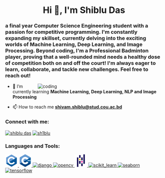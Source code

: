 <h1 align="center">Hi 👋, I'm Shiblu Das</h1>
<h3 align="">a final year Computer Science Engineering student with a passion for competitive programming. I'm constantly expanding my skillset, currently delving into the exciting worlds of Machine Learning, Deep Learning, and Image Processing. Beyond coding, I'm a Professional Badminton player, proving that a well-rounded mind needs a healthy dose of competition both on and off the court! I'm always eager to learn, collaborate, and tackle new challenges. Feel free to reach out!</h3>
<img align="right" alt="coding" width="400" src="https://www.google.com/url?sa=i&url=https%3A%2F%2Ficonscout.com%2Flottie-animation%2Fsoftware-engineer-launching-code-6369144&psig=AOvVaw3F5_C93QrJGbagNu5k0qj3&ust=1716220481281000&source=images&cd=vfe&opi=89978449&ved=0CBEQjRxqFwoTCKixitOJmoYDFQAAAAAdAAAAABAU">


- 🌱 I’m currently learning **Machine Learning, Deep Learning, NLP and Image Processing**

- 📫 How to reach me **shivam.shiblu@stud.cou.ac.bd**

<h3 align="left">Connect with me:</h3>
<p align="left">
<a href="https://linkedin.com/in/shiblu das" target="blank"><img align="center" src="https://raw.githubusercontent.com/rahuldkjain/github-profile-readme-generator/master/src/images/icons/Social/linked-in-alt.svg" alt="shiblu das" height="30" width="40" /></a>
<a href="https://kaggle.com/sh1blu" target="blank"><img align="center" src="https://raw.githubusercontent.com/rahuldkjain/github-profile-readme-generator/master/src/images/icons/Social/kaggle.svg" alt="sh1blu" height="30" width="40" /></a>
</p>

<h3 align="left">Languages and Tools:</h3>
<p align="left"> <a href="https://www.cprogramming.com/" target="_blank" rel="noreferrer"> <img src="https://raw.githubusercontent.com/devicons/devicon/master/icons/c/c-original.svg" alt="c" width="40" height="40"/> </a> <a href="https://www.w3schools.com/cpp/" target="_blank" rel="noreferrer"> <img src="https://raw.githubusercontent.com/devicons/devicon/master/icons/cplusplus/cplusplus-original.svg" alt="cplusplus" width="40" height="40"/> </a> <a href="https://www.djangoproject.com/" target="_blank" rel="noreferrer"> <img src="https://cdn.worldvectorlogo.com/logos/django.svg" alt="django" width="40" height="40"/> </a> <a href="https://opencv.org/" target="_blank" rel="noreferrer"> <img src="https://www.vectorlogo.zone/logos/opencv/opencv-icon.svg" alt="opencv" width="40" height="40"/> </a> <a href="https://pandas.pydata.org/" target="_blank" rel="noreferrer"> <img src="https://raw.githubusercontent.com/devicons/devicon/2ae2a900d2f041da66e950e4d48052658d850630/icons/pandas/pandas-original.svg" alt="pandas" width="40" height="40"/> </a> <a href="https://scikit-learn.org/" target="_blank" rel="noreferrer"> <img src="https://upload.wikimedia.org/wikipedia/commons/0/05/Scikit_learn_logo_small.svg" alt="scikit_learn" width="40" height="40"/> </a> <a href="https://seaborn.pydata.org/" target="_blank" rel="noreferrer"> <img src="https://seaborn.pydata.org/_images/logo-mark-lightbg.svg" alt="seaborn" width="40" height="40"/> </a> <a href="https://www.tensorflow.org" target="_blank" rel="noreferrer"> <img src="https://www.vectorlogo.zone/logos/tensorflow/tensorflow-icon.svg" alt="tensorflow" width="40" height="40"/> </a> </p>
